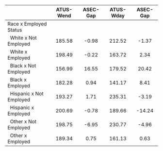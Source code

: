 
|                      |    ATUS-Wend |     ASEC-Gap |    ATUS-Wday |     ASEC-Gap |
| -------------------- | :----------: | :----------: | :----------: | :----------: |
| Race x Employed Status |              |              |              |              |
| &nbsp;&nbsp;White x Not Employed |       185.58 |        -0.98 |       212.52 |        -1.37 |
| &nbsp;&nbsp;White x Employed |       198.49 |        -0.22 |       163.72 |         2.34 |
| &nbsp;&nbsp;Black x Not Employed |       156.99 |        16.55 |       179.52 |        20.42 |
| &nbsp;&nbsp;Black x Employed |       182.28 |         0.94 |       141.17 |         8.41 |
| &nbsp;&nbsp;Hispanic x Not Employed |       193.27 |         1.71 |       235.31 |        -3.19 |
| &nbsp;&nbsp;Hispanic x Employed |       200.69 |        -0.78 |       189.66 |       -14.24 |
| &nbsp;&nbsp;Other x Not Employed |       198.75 |        -6.95 |       230.77 |        -4.96 |
| &nbsp;&nbsp;Other x Employed |       189.34 |         0.75 |       161.13 |         0.63 |


